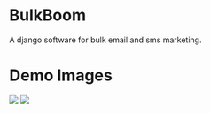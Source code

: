 # BulkBoom
A django software for bulk email and sms marketing.


# Demo Images

<img src="https://telegra.ph/file/bd00a3c89120fcd815909.png" />
<img src="https://telegra.ph/file/12ce3136cabc9aee78905.png" />

